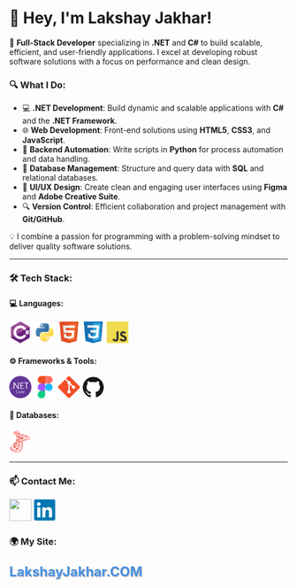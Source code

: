 # 👋 Hey, I'm Lakshay Jakhar!

🚀 **Full-Stack Developer** specializing in **.NET** and **C#** to build scalable, efficient, and user-friendly applications. I excel at developing robust software solutions with a focus on performance and clean design.

### 🔍 **What I Do**:
- 💻 **.NET Development**: Build dynamic and scalable applications with **C#** and the **.NET Framework**.  
- 🌐 **Web Development**: Front-end solutions using **HTML5**, **CSS3**, and **JavaScript**.  
- 🐍 **Backend Automation**: Write scripts in **Python** for process automation and data handling.  
- 🔧 **Database Management**: Structure and query data with **SQL** and relational databases.  
- 🎨 **UI/UX Design**: Create clean and engaging user interfaces using **Figma** and **Adobe Creative Suite**.  
- 🔍 **Version Control**: Efficient collaboration and project management with **Git/GitHub**.

💡 I combine a passion for programming with a problem-solving mindset to deliver quality software solutions.

---

### 🛠️ **Tech Stack**:

#### 💻 **Languages**:
<p align="left">
  <img src="https://github.com/devicons/devicon/blob/master/icons/csharp/csharp-original.svg" width="40" height="40" />
  <img src="https://github.com/devicons/devicon/blob/master/icons/python/python-original.svg" width="40" height="40" />
  <img src="https://github.com/devicons/devicon/blob/master/icons/html5/html5-original.svg" width="40" height="40" />
  <img src="https://github.com/devicons/devicon/blob/master/icons/css3/css3-original.svg" width="40" height="40" />
  <img src="https://github.com/devicons/devicon/blob/master/icons/javascript/javascript-original.svg" width="40" height="40" />
</p>

#### ⚙️ **Frameworks & Tools**:
<p align="left">
  <img src="https://github.com/devicons/devicon/blob/master/icons/dotnetcore/dotnetcore-original.svg" width="40" height="40" />
  <img src="https://github.com/devicons/devicon/blob/master/icons/figma/figma-original.svg" width="40" height="40" />
  <img src="https://github.com/devicons/devicon/blob/master/icons/git/git-original.svg" width="40" height="40" />
  <img src="https://github.com/devicons/devicon/blob/master/icons/github/github-original.svg" width="40" height="40" />
</p>

#### 💾 **Databases**:
<p align="left">
  <img src="https://github.com/devicons/devicon/blob/master/icons/microsoftsqlserver/microsoftsqlserver-plain.svg" width="40" height="40" />
</p>

---

### 📫 **Contact Me**:
<p align="left">
  <a href="mailto:lakshayjakhar880@gmail.com"><img src="https://upload.wikimedia.org/wikipedia/commons/7/7e/Gmail_icon_%282020%29.svg" width="40" height="40" /></a>
  <a href="https://www.linkedin.com/in/lakshay-jakhar-326b1b2b0"><img src="https://github.com/devicons/devicon/blob/master/icons/linkedin/linkedin-original.svg" width="40" height="40" /></a>
</p>

### 🌍 **My Site**:
<p align="left" style="font-size: 24px; font-weight: bold; color: #4A90E2; text-shadow: 1px 1px 2px rgba(0, 0, 0, 0.3);">
  <a href="https://lakshayjakhar.com" style="color: #4A90E2; text-decoration: none; transition: color 0.3s;">LakshayJakhar.COM</a>
</p>
